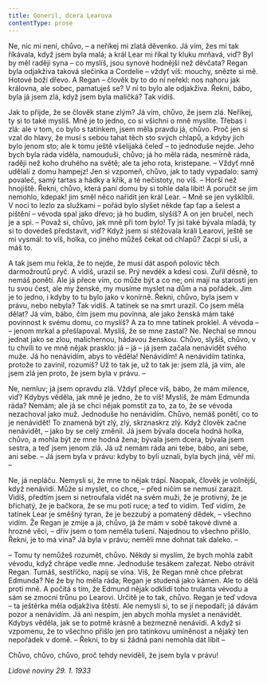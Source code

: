 ```yaml
---
title: Goneril, dcera Learova
contentType: prose
---
```


<section>

Ne, nic mi není, chůvo, – a neříkej mi zlatá děvenko. Já vím, žes mi tak říkávala, když jsem byla malá; a král Lear mi říkal ty kluku mrňavá, viď? Byl by měl raději syna – co myslíš, jsou synové hodnější než děvčata? Regan byla odjakživa taková slečinka a Cordelie – vždyť víš: mouchy, snězte si mě. Hotové boží dřevo. A Regan – člověk by to do ní neřekl: nos nahoru jak královna, ale sobec, pamatuješ se? V ní to bylo ale odjakživa. Řekni, bábo, byla já jsem zlá, když jsem byla maličká? Tak vidíš.

Jak to přijde, že se člověk stane zlým? Já vím, chůvo, že jsem zlá. Neříkej, ty si to také myslíš. Mně je to jedno, co si všichni o mně myslíte. Třebas i zlá: ale v tom, co bylo s tatínkem, jsem měla pravdu já, chůvo. Proč jen si vzal do hlavy, že musí s sebou tahat těch sto svých chlapů, a kdyby jich bylo jenom sto; ale k tomu ještě všelijaká čeleď – to jednoduše nejde. Jeho bych byla ráda viděla, namouduši, chůvo; já ho měla ráda, nesmírně ráda, raději než koho druhého na světě; ale ta jeho rota, kristepane. – Vždyť mně udělali z domu hampejz! Jen si vzpomeň, chůvo, jak to tady vypadalo: samý povaleč, samý tartas a hádky a křik, a té nečistoty, no víš. – Horší než hnojiště. Řekni, chůvo, která paní domu by si tohle dala líbit! A poručit se jim nemohlo, kdepak! jim směl něco nařídit jen král Lear. – Mně se jen vyšklíbli. V noci to lezlo za služkami – pořád bylo slyšet někde ťap ťap a šelest a pištění – vévoda spal jako dřevo; já ho budím, slyšíš? A on jen bručel, nech je a spi. – Považ si, chůvo, jak mně při tom bylo! Ty jsi také bývala mladá, ty si to dovedeš představit, viď? Když jsem si stěžovala králi Learovi, ještě se mi vysmál: to víš, holka, co jiného můžeš čekat od chlapů? Zacpi si uši, a máš to.

A tak jsem mu řekla, že to nejde, že musí dát aspoň polovic těch darmožroutů pryč. A vidíš, urazil se. Prý nevděk a kdesi cosi. Zuřil děsně, to nemáš ponětí. Ale já přece vím, co může být a co ne; oni mají na starosti jen tu svou čest, ale my ženské, my musíme myslet na dům a na pořádek. Jim je to jedno, i kdyby to tu bylo jako v konírně. Řekni, chůvo, byla jsem v právu, nebo nebyla? Tak vidíš. A tatínek se na smrt urazil. Co jsem měla dělat? Já vím, bábo, čím jsem mu povinna, ale jako ženská mám také povinnost k svému domu, co myslíš? A za to mne tatínek proklel. A vévoda – – jenom mrkal a přešlapoval. Myslíš, že se mne zastal? Ne. Nechal se mnou jednat jako se zlou, malichernou, hádavou ženskou. Chůvo, slyšíš, chůvo, v tu chvíli to ve mně nějak prasklo: já – já – já jsem začala nenávidět svého muže. Já ho nenávidím, abys to věděla! Nenávidím! A nenávidím tatínka, protože to zavinil, rozumíš? Už to tak je, už to tak je: jsem zlá, já vím, ale jsem zlá jen proto, že jsem byla v právu. –

Ne, nemluv; já jsem opravdu zlá. Vždyť přece víš, bábo, že mám milence, viď? Kdybys věděla, jak mně je jedno, že to víš! Myslíš, že mám Edmunda ráda? Nemám; ale já se chci nějak pomstít za to, za to, že se vévoda nezachoval jako muž. Jednoduše ho nenávidím. Chůvo, nemáš ponětí, co to je nenávidět! To znamená být zlý, zlý, skrznaskrz zlý. Když člověk začne nenávidět, – jako by se celý změnil. Já jsem bývala docela hodná holka, chůvo, a mohla být ze mne hodná žena; bývala jsem dcera, bývala jsem sestra, a teď jsem jenom zlá. Já už nemám ráda ani tebe, bábo, ani sebe, ani sebe. – Já jsem byla v právu: kdyby to byli uznali, byla bych jiná, věř mi. –

Ne, já nepláču. Nemysli si, že mne to nějak trápí. Naopak, člověk je volnější, když nenávidí. Může si myslet, co chce, – před ničím se nemusí zarazit. Vidíš, předtím jsem si netroufala vidět na svém muži, že je protivný, že je břichatý, že je bačkora, že se mu potí ruce; a teď to vidím. Teď vidím, že tatínek Lear je směšný tyran, že je bezzubý a pomatený dědek, – všechno vidím. Že Regan je zmije a já, chůvo, já že mám v sobě takové divné a hrozné věci, – dřív jsem o tom neměla tušení. Najednou to všechno přišlo. Řekni, je to má vina? Já byla v právu; neměli mne dohnat tak daleko. –

– Tomu ty nemůžeš rozumět, chůvo. Někdy si myslím, že bych mohla zabít vévodu, když chrápe vedle mne. Jednoduše tesákem zařezat. Nebo otrávit Regan. Tumáš, sestřičko, napij se vína. Víš, že Regan mně chce přebrat Edmunda? Ne že by ho měla ráda; Regan je studená jako kámen. Ale to dělá proti mně. A počítá s tím, že Edmund nějak odklidí toho trulanta vévodu a sám se zmocní trůnu po Learovi. Určitě je to tak, chůvo. Regan je teď vdova – ta ještěrka měla odjakživa štěstí. Ale nemysli si, to se jí nepodaří; já dávám pozor a nenávidím. Já ani nespím, jen abych mohla myslet a nenávidět. Kdybys věděla, jak se to potmě krásně a bezmezně nenávidí. A když si vzpomenu, že to všechno přišlo jen pro tatínkovu umíněnost a nějaký ten nepořádek v domě. – Řekni, to by si žádná paní nemohla dát líbit –

Chůvo, chůvo, chůvo, proč tehdy neviděli, že jsem byla v právu!

_Lidové noviny 29. 1. 1933_

</section>

